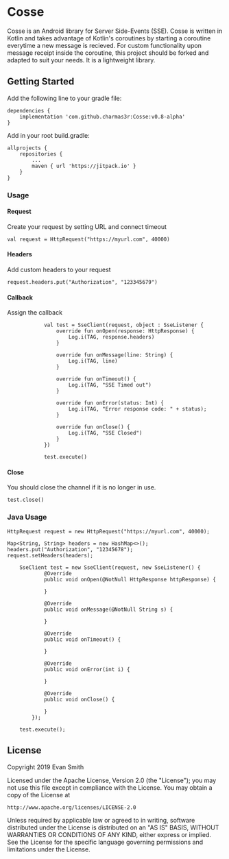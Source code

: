 # Cosse

Cosse is an Android library for Server Side-Events (SSE). Cosse is written in Kotlin and takes advantage of Kotlin's coroutines by starting a coroutine everytime a new message is recieved. For custom functionality upon message receipt inside the coroutine, this project should be forked and adapted to suit your needs. It is a lightweight library.

## Getting Started

Add the following line to your gradle file:

```
dependencies {
    implementation 'com.github.charmas3r:Cosse:v0.8-alpha'
}
```

Add in your root build.gradle:

```
allprojects {
	repositories {
		...
		maven { url 'https://jitpack.io' }
	}
}
```

### Usage

#### Request

Create your request by setting URL and connect timeout

```
val request = HttpRequest("https://myurl.com", 40000)
```

#### Headers

Add custom headers to your request

```
request.headers.put("Authorization", "123345679")
```

#### Callback

Assign the callback

```
            val test = SseClient(request, object : SseListener {
                override fun onOpen(response: HttpResponse) {
                    Log.i(TAG, response.headers)
                }

                override fun onMessage(line: String) {
                    Log.i(TAG, line)
                }

                override fun onTimeout() {
                    Log.i(TAG, "SSE Timed out")
                }

                override fun onError(status: Int) {
                    Log.i(TAG, "Error response code: " + status);
                }

                override fun onClose() {
                    Log.i(TAG, "SSE Closed")
                }
            })

            test.execute()
```

#### Close

You should close the channel if it is no longer in use.

```
test.close()
```

### Java Usage

```
HttpRequest request = new HttpRequest("https://myurl.com", 40000);

Map<String, String> headers = new HashMap<>();
headers.put("Authorization", "12345678");
request.setHeaders(headers);

	SseClient test = new SseClient(request, new SseListener() {
            @Override
            public void onOpen(@NotNull HttpResponse httpResponse) {
                
            }

            @Override
            public void onMessage(@NotNull String s) {

            }

            @Override
            public void onTimeout() {

            }

            @Override
            public void onError(int i) {

            }

            @Override
            public void onClose() {

            }
        });
        
	test.execute();
```

## License

Copyright 2019 Evan Smith

Licensed under the Apache License, Version 2.0 (the "License");
you may not use this file except in compliance with the License.
You may obtain a copy of the License at

    http://www.apache.org/licenses/LICENSE-2.0

Unless required by applicable law or agreed to in writing, software
distributed under the License is distributed on an "AS IS" BASIS,
WITHOUT WARRANTIES OR CONDITIONS OF ANY KIND, either express or implied.
See the License for the specific language governing permissions and
limitations under the License.
